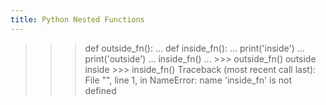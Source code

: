 ```yaml
---
title: Python Nested Functions
---
```

>>> def outside_fn():
    ...     def inside_fn():
    ...         print('inside')
    ...     print('outside')
    ...     inside_fn()
    ...
    >>> outside_fn()
    outside
    inside
    >>> inside_fn()
    Traceback (most recent call last):
      File "<stdin>", line 1, in <module>
    NameError: name 'inside_fn' is not defined